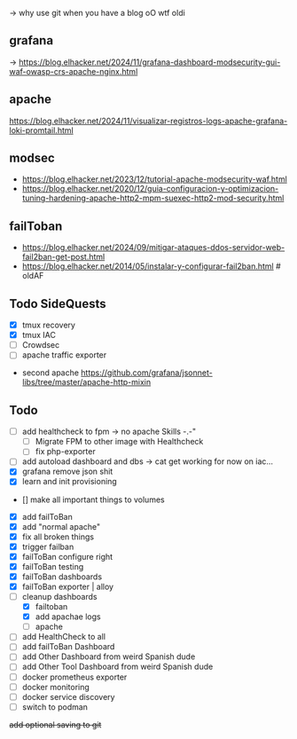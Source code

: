 -> why use git when you have a blog oO wtf oldi  
## grafana
-> https://blog.elhacker.net/2024/11/grafana-dashboard-modsecurity-gui-waf-owasp-crs-apache-nginx.html

## apache
https://blog.elhacker.net/2024/11/visualizar-registros-logs-apache-grafana-loki-promtail.html

## modsec
- https://blog.elhacker.net/2023/12/tutorial-apache-modsecurity-waf.html
- https://blog.elhacker.net/2020/12/guia-configuracion-y-optimizacion-tuning-hardening-apache-http2-mpm-suexec-http2-mod-security.html
## failToban
- https://blog.elhacker.net/2024/09/mitigar-ataques-ddos-servidor-web-fail2ban-get-post.html
- https://blog.elhacker.net/2014/05/instalar-y-configurar-fail2ban.html # oldAF

## Todo SideQuests
- [x] tmux recovery
- [x] tmux IAC
- [ ] Crowdsec
- [ ] apache traffic exporter
- second apache https://github.com/grafana/jsonnet-libs/tree/master/apache-http-mixin

## Todo
- [ ] add healthcheck to fpm  -> no apache Skills -.-"
    - [ ] Migrate FPM to other image with Healthcheck
    - [ ] fix php-exporter
- [ ] add autoload dashboard and dbs ->  cat get working for now on iac...
- [x] grafana remove json shit
- [x] learn and init provisioning
- [] make all important things to volumes
- [x] add failToBan
- [x] add "normal apache"
- [x] fix all broken things
- [x] trigger failban
- [x] failToBan configure right
- [x] failToBan testing
- [x] failToBan dashboards
- [x] failToBan exporter | alloy
- [ ] cleanup dashboards 
    - [x] failtoban  
    - [x] add apachae logs  
    - [ ] apache  
- [ ] add HealthCheck to all
- [ ] add failToBan Dashboard
- [ ] add Other Dashboard from weird Spanish dude
- [ ] add Other Tool Dashboard from weird Spanish dude
- [ ] docker prometheus exporter 
- [ ] docker monitoring
- [ ] docker service discovery
- [ ] switch to podman  

~~add optional saving to git~~